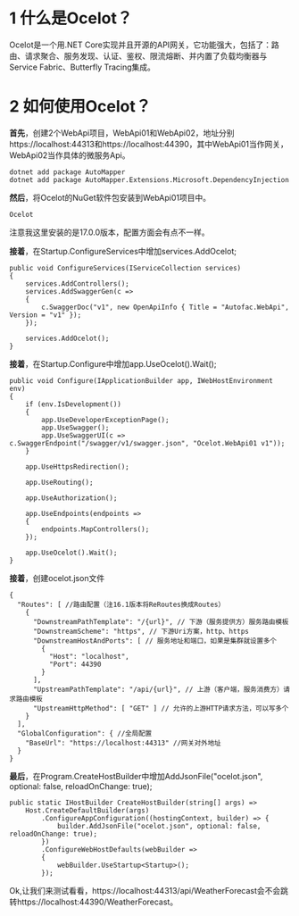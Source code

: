 # 1 什么是Ocelot？
Ocelot是一个用.NET Core实现并且开源的API网关，它功能强大，包括了：路由、请求聚合、服务发现、认证、鉴权、限流熔断、并内置了负载均衡器与Service Fabric、Butterfly Tracing集成。

# 2 如何使用Ocelot？
**首先**，创建2个WebApi项目，WebApi01和WebApi02，地址分别https://localhost:44313和https://localhost:44390，其中WebApi01当作网关，WebApi02当作具体的微服务Api。
```
dotnet add package AutoMapper
dotnet add package AutoMapper.Extensions.Microsoft.DependencyInjection
```

**然后**，将Ocelot的NuGet软件包安装到WebApi01项目中。
```
Ocelot
```
注意我这里安装的是17.0.0版本，配置方面会有点不一样。

**接着**，在Startup.ConfigureServices中增加services.AddOcelot;
```
public void ConfigureServices(IServiceCollection services)
{
    services.AddControllers();
    services.AddSwaggerGen(c =>
    {
        c.SwaggerDoc("v1", new OpenApiInfo { Title = "Autofac.WebApi", Version = "v1" });
    });

    services.AddOcelot();
}
```

**接着**，在Startup.Configure中增加app.UseOcelot().Wait();
```
public void Configure(IApplicationBuilder app, IWebHostEnvironment env)
{
    if (env.IsDevelopment())
    {
        app.UseDeveloperExceptionPage();
        app.UseSwagger();
        app.UseSwaggerUI(c => c.SwaggerEndpoint("/swagger/v1/swagger.json", "Ocelot.WebApi01 v1"));
    }

    app.UseHttpsRedirection();

    app.UseRouting();

    app.UseAuthorization();

    app.UseEndpoints(endpoints =>
    {
        endpoints.MapControllers();
    });

    app.UseOcelot().Wait();
}
```

**接着**，创建ocelot.json文件
```
{
  "Routes": [ //路由配置（注16.1版本将ReRoutes换成Routes）
    {
      "DownstreamPathTemplate": "/{url}", // 下游（服务提供方）服务路由模板
      "DownstreamScheme": "https", // 下游Uri方案，http、https
      "DownstreamHostAndPorts": [ // 服务地址和端口，如果是集群就设置多个
        {
          "Host": "localhost",
          "Port": 44390
        }
      ],
      "UpstreamPathTemplate": "/api/{url}", // 上游（客户端，服务消费方）请求路由模板
      "UpstreamHttpMethod": [ "GET" ] // 允许的上游HTTP请求方法，可以写多个
    }
  ],
  "GlobalConfiguration": { //全局配置
    "BaseUrl": "https://localhost:44313" //网关对外地址
  }
}
```

**最后**，在Program.CreateHostBuilder中增加AddJsonFile("ocelot.json", optional: false, reloadOnChange: true);
```
public static IHostBuilder CreateHostBuilder(string[] args) =>
    Host.CreateDefaultBuilder(args)
        .ConfigureAppConfiguration((hostingContext, builder) => {
            builder.AddJsonFile("ocelot.json", optional: false, reloadOnChange: true);
        })
        .ConfigureWebHostDefaults(webBuilder =>
        {
            webBuilder.UseStartup<Startup>();
        });
```

Ok,让我们来测试看看，https://localhost:44313/api/WeatherForecast会不会跳转https://localhost:44390/WeatherForecast。